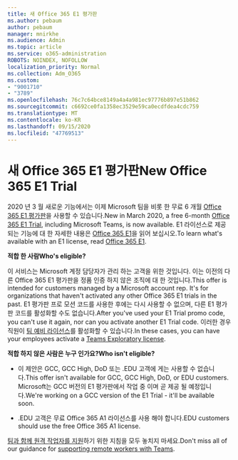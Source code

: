 ```yaml
---
title: 새 Office 365 E1 평가판
ms.author: pebaum
author: pebaum
manager: mnirkhe
ms.audience: Admin
ms.topic: article
ms.service: o365-administration
ROBOTS: NOINDEX, NOFOLLOW
localization_priority: Normal
ms.collection: Adm_O365
ms.custom:
- "9001710"
- "3789"
ms.openlocfilehash: 76c7c64bce8149a4a4a981ec97776b897e51b862
ms.sourcegitcommit: c6692ce0fa1358ec3529e59ca0ecdfdea4cdc759
ms.translationtype: MT
ms.contentlocale: ko-KR
ms.lasthandoff: 09/15/2020
ms.locfileid: "47769513"
---
```

# <a name="new-office-365-e1-trial"></a><span data-ttu-id="53916-102">새 Office 365 E1 평가판</span><span class="sxs-lookup"><span data-stu-id="53916-102">New Office 365 E1 Trial</span></span>

<span data-ttu-id="53916-103">2020 년 3 월 새로운 기능에서는 이제 Microsoft 팀을 비롯 한 무료 6 개월 [Office 365 E1 평가판](https://docs.microsoft.com/MicrosoftTeams/e1-trial-license)을 사용할 수 있습니다.</span><span class="sxs-lookup"><span data-stu-id="53916-103">New in March 2020, a free 6-month [Office 365 E1 Trial](https://docs.microsoft.com/MicrosoftTeams/e1-trial-license), including Microsoft Teams, is now available.</span></span> <span data-ttu-id="53916-104">E1 라이선스로 제공 되는 기능에 대 한 자세한 내용은 [Office 365 E1](https://www.microsoft.com/microsoft-365/business/office-365-enterprise-e1-business-software)을 읽어 보십시오.</span><span class="sxs-lookup"><span data-stu-id="53916-104">To learn what's available with an E1 license, read [Office 365 E1](https://www.microsoft.com/microsoft-365/business/office-365-enterprise-e1-business-software).</span></span>

<span data-ttu-id="53916-105">**적합 한 사람**</span><span class="sxs-lookup"><span data-stu-id="53916-105">**Who's eligible?**</span></span>

<span data-ttu-id="53916-106">이 서비스는 Microsoft 계정 담당자가 관리 하는 고객을 위한 것입니다. 이는 이전의 다른 Office 365 E1 평가판을 정품 인증 하지 않은 조직에 대 한 것입니다.</span><span class="sxs-lookup"><span data-stu-id="53916-106">This offer is intended for customers managed by a Microsoft account rep. It's for organizations that haven't activated any other Office 365 E1 trials in the past.</span></span> <span data-ttu-id="53916-107">E1 평가판 프로 모션 코드를 사용한 후에는 다시 사용할 수 없으며, 다른 E1 평가판 코드를 활성화할 수도 없습니다.</span><span class="sxs-lookup"><span data-stu-id="53916-107">After you've used your E1 Trial promo code, you can't use it again, nor can you activate another E1 Trial code.</span></span> <span data-ttu-id="53916-108">이러한 경우 직원이 [팀 예비 라이선스](https://docs.microsoft.com/MicrosoftTeams/teams-exploratory)를 활성화할 수 있습니다.</span><span class="sxs-lookup"><span data-stu-id="53916-108">In these cases, you can have your employees activate a [Teams Exploratory license](https://docs.microsoft.com/MicrosoftTeams/teams-exploratory).</span></span>

<span data-ttu-id="53916-109">**적합 하지 않은 사람은 누구 인가요?**</span><span class="sxs-lookup"><span data-stu-id="53916-109">**Who isn't eligible?**</span></span>

- <span data-ttu-id="53916-110">이 제안은 GCC, GCC High, DoD 또는 .EDU 고객에 게는 사용할 수 없습니다.</span><span class="sxs-lookup"><span data-stu-id="53916-110">This offer isn't available for GCC, GCC High, DoD, or EDU customers.</span></span> <span data-ttu-id="53916-111">Microsoft는 GCC 버전의 E1 평가판에서 작업 중 이며 곧 제공 될 예정입니다.</span><span class="sxs-lookup"><span data-stu-id="53916-111">We're working on a GCC version of the E1 Trial - it'll be available soon.</span></span>

 - <span data-ttu-id="53916-112">.EDU 고객은 무료 Office 365 A1 라이선스를 사용 해야 합니다.</span><span class="sxs-lookup"><span data-stu-id="53916-112">EDU customers should use the free Office 365 A1 license.</span></span>

<span data-ttu-id="53916-113">[팀과 함께 원격 작업자를 지원](https://docs.microsoft.com/MicrosoftTeams/support-remote-work-with-teams)하기 위한 지침을 모두 놓치지 마세요.</span><span class="sxs-lookup"><span data-stu-id="53916-113">Don't miss all of our guidance for [supporting remote workers with Teams](https://docs.microsoft.com/MicrosoftTeams/support-remote-work-with-teams).</span></span>
